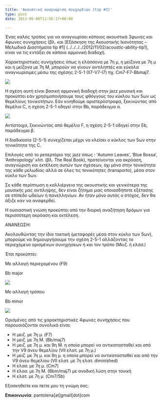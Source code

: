 ```yaml
---
title: 'Ακουστική αναγνώριση συγχορδιών [tip #3]'
type: post
date: 2013-06-06T11:56:17+00:00

---
```

Ένας καλός τρόπος για να αναγνωρίσει κάποιος ακουστικά 3φωνες και 4φωνες συνηχήσεις (βλ. και [Εξάσκηση της Ακουστικής Ικανότητας – Μελωδικά Διαστήματα tip #1] (../../../../2012/11/02/acoustic-ability-tip1), είναι να τις εντάξει σε κάποια αρμονική διαδοχή.

Χαρακτηριστικές συνηχήσεις όπως η ελάσσονα με 7η μ, η μείζονα με 7η μ και η μείζονα με 7η Μ, μπορούν να γίνουν αντιληπτές και εύκολα αναγνωρίσιμες μέσω της σχέσης 2-5-1 (ΙΙ7-V7-I7) πχ. Cm7-F7-Bbmaj7.

![](/cycle-of-5ths-e1370417473657.jpeg)

Η σχέση αυτή είναι βασική αρμονική διαδοχή στην jazz μουσική και προκύπτει εάν χρησιμοποιήσουμε τους φθόγγους του κύκλου των 5ων ως θεμελίους τονικοτήτων. Εάν κινηθούμε αριστερόστροφα, ξεκινώντας από θεμέλιο C, η σχέση 2-5-1 οδηγεί στην Bb, παράδειγμα α.

![](/scan-e1370509817736.jpeg)

Αντίστοιχα, ξεκινώντας από θεμέλιο F, η σχέση 2-5-1 οδηγεί στην Eb, παράδειγμα β.

Η διαδικασία (2-5-1) συνεχίζεται μέχρι να κλείσει ο κύκλος των 5ων στην τονικότητα της C.

Επιλογές από το ρεπερτόριο της jazz όπως : &#8216;Autumn Leaves&#8217;, &#8216;Blue Bossa&#8217;, &#8216;Anthropology&#8217; κλπ. (βλ. The Real Book), προτείνονται για ακρόαση, αναγνώριση και εκτέλεση αυτών των σχέσεων, όχι μόνο στην τονικότητα της κάθε μελωδίας αλλά σε όλες τις τονικότητες (transporto), μέσα στον κύκλο των 5ων.

Σε κάθε περίπτωση η καλλιέργεια της ακουστικής και γενικότερα της μουσικής μας αντίληψης, δεν είναι ζήτημα μιας οποιασδήποτε εξέτασης σε επίπεδο ωδείων ή πανελληνίων. Αν ήταν μόνο αυτός ο στόχος, δεν θα άξιζε καν να αναφερθεί.

Η ουσιαστική γνώση προκύπτει από την διαρκή αναζήτηση δρόμων για περισσότερη ακρόαση και εκτέλεση.

ANΑΝΕΩΣΗ:

Ακολουθώντας την ίδια τακτική (μεταφορές μέσα στον κύκλο των 5ων), μπορούμε να δημιουργήσουμε την σχέση 2-5-1 αλλάζοντας το περιεχόμενο ορισμένων συνηχήσεων ή και τον τρόπο (Μειζ. ή ελάσ.)

Έτσι προκύπτει:

Με αλλαγή περιεχομένου (F9)

Bb major

![](/scan1-e1371114474447.jpeg)

Με αλλαγή τρόπου

Bb minor

![](/scan-1-e1371114689959.jpeg)

Ορισμένες από τις χαρακτηριστικές 4φωνες συνηχήσεις που παρουσιάζονται συνολικά είναι:

  * H μειζ. με 7η μ. (F7)
  * Η μειζ. με 7η Μ. (Bb/maj7)
  * H μειζ. με 7η μ. και 9η Μ. η οποία μπορεί να αντικατασταθεί και από την V9 άνευ θεμελίου (VII ελατ. με 7η μ.)
  * H μειζ. με 7η μ. και 9η μ. η οποία μπορεί να αντικατασταθεί και από την V9 άνευ θεμελίου (VII ελατ. με 7η ελατ. diminished)
  * Η ελασ. με 7η μ. (Cm7)
  * Η ελασ. με 7η M. (Bbm/maj7) με ανοδική λύση στην τονική
  * H ελατ. με 7η μ. (Cm7/5b)

Εξασκηθείτε και πείτε μου τη γνώμη σας.

**Επικοινωνία**: pantolena[at]gmail[dot]com
